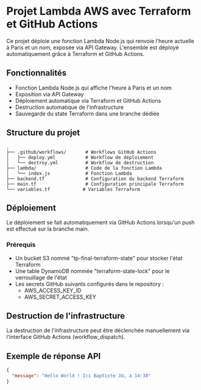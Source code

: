 # Projet Lambda AWS avec Terraform et GitHub Actions

Ce projet déploie une fonction Lambda Node.js qui renvoie l'heure actuelle à Paris et un nom, exposée via API Gateway. L'ensemble est déployé automatiquement grâce à Terraform et GitHub Actions.

## Fonctionnalités

- Fonction Lambda Node.js qui affiche l'heure à Paris et un nom
- Exposition via API Gateway
- Déploiement automatique via Terraform et GitHub Actions
- Destruction automatique de l'infrastructure
- Sauvegarde du state Terraform dans une branche dédiée

## Structure du projet

```
.
├── .github/workflows/       # Workflows GitHub Actions
│   ├── deploy.yml           # Workflow de déploiement
│   └── destroy.yml          # Workflow de destruction
├── lambda/                  # Code de la fonction Lambda
│   └── index.js             # Fonction Lambda
├── backend.tf               # Configuration du backend Terraform
├── main.tf                  # Configuration principale Terraform
└── variables.tf            # Variables Terraform
```

## Déploiement

Le déploiement se fait automatiquement via GitHub Actions lorsqu'un push est effectué sur la branche main.

### Prérequis

- Un bucket S3 nommé "tp-final-terraform-state" pour stocker l'état Terraform
- Une table DynamoDB nommée "terraform-state-lock" pour le verrouillage de l'état
- Les secrets GitHub suivants configurés dans le repository :
  - AWS_ACCESS_KEY_ID
  - AWS_SECRET_ACCESS_KEY

## Destruction de l'infrastructure

La destruction de l'infrastructure peut être déclenchée manuellement via l'interface GitHub Actions (workflow_dispatch).

## Exemple de réponse API

```json
{
  "message": "Hello World ! Ici Baptiste JU, à 14:30"
}
```